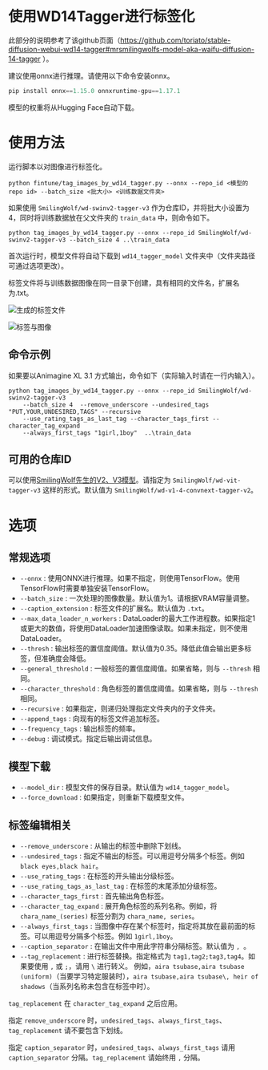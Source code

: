 # 使用WD14Tagger进行标签化

此部分的说明参考了该github页面（https://github.com/toriato/stable-diffusion-webui-wd14-tagger#mrsmilingwolfs-model-aka-waifu-diffusion-14-tagger ）。

建议使用onnx进行推理。请使用以下命令安装onnx。

```powershell
pip install onnx==1.15.0 onnxruntime-gpu==1.17.1
```

模型的权重将从Hugging Face自动下载。

# 使用方法

运行脚本以对图像进行标签化。

```
python fintune/tag_images_by_wd14_tagger.py --onnx --repo_id <模型的repo id> --batch_size <批大小> <训练数据文件夹>
```

如果使用 `SmilingWolf/wd-swinv2-tagger-v3` 作为仓库ID，并将批大小设置为4，同时将训练数据放在父文件夹的 `train_data` 中，则命令如下。

```
python tag_images_by_wd14_tagger.py --onnx --repo_id SmilingWolf/wd-swinv2-tagger-v3 --batch_size 4 ..\train_data
```

首次运行时，模型文件将自动下载到 `wd14_tagger_model` 文件夹中（文件夹路径可通过选项更改）。

标签文件将与训练数据图像在同一目录下创建，具有相同的文件名，扩展名为.txt。

![生成的标签文件](https://user-images.githubusercontent.com/52813779/208910534-ea514373-1185-4b7d-9ae3-61eb50bc294e.png)

![标签与图像](https://user-images.githubusercontent.com/52813779/208910599-29070c15-7639-474f-b3e4-06bd5a3df29e.png)

## 命令示例

如果要以Animagine XL 3.1 方式输出，命令如下（实际输入时请在一行内输入）。

```
python tag_images_by_wd14_tagger.py --onnx --repo_id SmilingWolf/wd-swinv2-tagger-v3 
    --batch_size 4  --remove_underscore --undesired_tags "PUT,YOUR,UNDESIRED,TAGS" --recursive 
    --use_rating_tags_as_last_tag --character_tags_first --character_tag_expand 
    --always_first_tags "1girl,1boy"  ..\train_data
```

## 可用的仓库ID

可以使用[SmilingWolf先生的V2、V3模型](https://huggingface.co/SmilingWolf)。请指定为 `SmilingWolf/wd-vit-tagger-v3` 这样的形式。默认值为 `SmilingWolf/wd-v1-4-convnext-tagger-v2`。

# 选项

## 常规选项

- `--onnx` : 使用ONNX进行推理。如果不指定，则使用TensorFlow。使用TensorFlow时需要单独安装TensorFlow。
- `--batch_size` : 一次处理的图像数量。默认值为1。请根据VRAM容量调整。
- `--caption_extension` : 标签文件的扩展名。默认值为 `.txt`。
- `--max_data_loader_n_workers` : DataLoader的最大工作进程数。如果指定1或更大的数值，将使用DataLoader加速图像读取。如果未指定，则不使用DataLoader。
- `--thresh` : 输出标签的置信度阈值。默认值为0.35。降低此值会输出更多标签，但准确度会降低。
- `--general_threshold` : 一般标签的置信度阈值。如果省略，则与 `--thresh` 相同。
- `--character_threshold` : 角色标签的置信度阈值。如果省略，则与 `--thresh` 相同。
- `--recursive` : 如果指定，则递归处理指定文件夹内的子文件夹。
- `--append_tags` : 向现有的标签文件追加标签。
- `--frequency_tags` : 输出标签的频率。
- `--debug` : 调试模式。指定后输出调试信息。

## 模型下载

- `--model_dir` : 模型文件的保存目录。默认值为 `wd14_tagger_model`。
- `--force_download` : 如果指定，则重新下载模型文件。

## 标签编辑相关

- `--remove_underscore` : 从输出的标签中删除下划线。
- `--undesired_tags` : 指定不输出的标签。可以用逗号分隔多个标签。例如 `black eyes,black hair`。
- `--use_rating_tags` : 在标签的开头输出分级标签。
- `--use_rating_tags_as_last_tag` : 在标签的末尾添加分级标签。
- `--character_tags_first` : 首先输出角色标签。
- `--character_tag_expand` : 展开角色标签的系列名称。例如，将 `chara_name_(series)` 标签分割为 `chara_name, series`。
- `--always_first_tags` : 当图像中存在某个标签时，指定将其放在最前面的标签。可以用逗号分隔多个标签。例如 `1girl,1boy`。
- `--caption_separator` : 在输出文件中用此字符串分隔标签。默认值为 `, `。
- `--tag_replacement` : 进行标签替换。指定格式为 `tag1,tag2;tag3,tag4`。如果要使用 `,` 或 `;`，请用 `\` 进行转义。
    例如，`aira tsubase,aira tsubase (uniform)`（当要学习特定服装时），`aira tsubase,aira tsubase\, heir of shadows`（当系列名称未包含在标签中时）。

`tag_replacement` 在 `character_tag_expand` 之后应用。

指定 `remove_underscore` 时，`undesired_tags`、`always_first_tags`、`tag_replacement` 请不要包含下划线。

指定 `caption_separator` 时，`undesired_tags`、`always_first_tags` 请用 `caption_separator` 分隔。`tag_replacement` 请始终用 `,` 分隔。